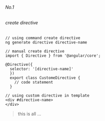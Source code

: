 ###### No.1

###### create directive

```
// using command create directive
ng generate directive directive-name
```

```
// manual create directive
import { Directive } from '@angular/core';

@Directive({
  selector: '[directive-name]'
  })
  export class CustomeDirective {
    // code statement
  }
```

```
// using custom directive in template
<div #directive-name>
</div>
```

> this is all ...
